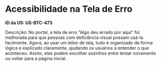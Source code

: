 # Acessibilidade na Tela de Erro

**ID da US: US-BTC-473**

Descrição: No portal, a tela de erro "Algo deu errado por aqui" foi melhorada para que pessoas com deficiência visual possam usá-la facilmente. Agora, ao usar um leitor de tela, tudo é organizado de forma lógica e explicado claramente, ajudando os usuários a entender o que aconteceu. Assim, eles podem escolher sozinhos entre tentar novamente ou voltar para a página inicial.